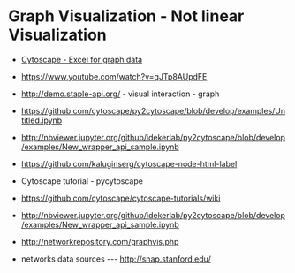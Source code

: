 # Graph Visualization - Not linear Visualization

* [Cytoscape - Excel for graph data](https://cytoscape.org/) 

* https://www.youtube.com/watch?v=qJTp8AUpdFE


* http://demo.staple-api.org/ - visual interaction - graph 




* https://github.com/cytoscape/py2cytoscape/blob/develop/examples/Untitled.ipynb
* http://nbviewer.jupyter.org/github/idekerlab/py2cytoscape/blob/develop/examples/New_wrapper_api_sample.ipynb
* https://github.com/kaluginserg/cytoscape-node-html-label
* Cytoscape tutorial - pycytoscape 
* https://github.com/cytoscape/cytoscape-tutorials/wiki
* http://nbviewer.jupyter.org/github/idekerlab/py2cytoscape/blob/develop/examples/New_wrapper_api_sample.ipynb


* http://networkrepository.com/graphvis.php 

* networks data sources --- http://snap.stanford.edu/
